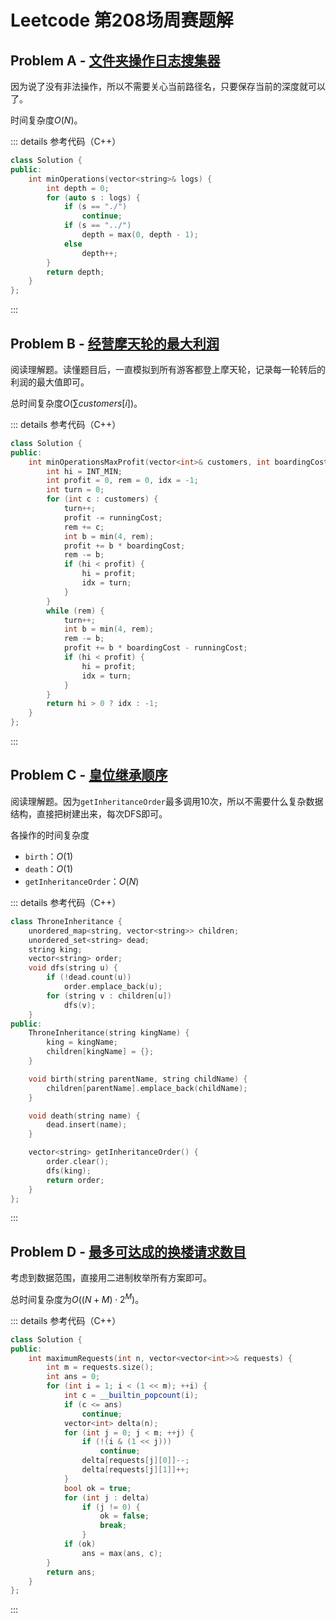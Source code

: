 # Leetcode 第208场周赛题解

## Problem A - [文件夹操作日志搜集器](https://leetcode.cn/problems/crawler-log-folder/)

因为说了没有非法操作，所以不需要关心当前路径名，只要保存当前的深度就可以了。

时间复杂度$O(N)$。

::: details 参考代码（C++）

```cpp
class Solution {
public:
    int minOperations(vector<string>& logs) {
        int depth = 0;
        for (auto s : logs) {
            if (s == "./")
                continue;
            if (s == "../")
                depth = max(0, depth - 1);
            else
                depth++;
        }
        return depth;
    }
};
```

:::

## Problem B - [经营摩天轮的最大利润](https://leetcode.cn/problems/maximum-profit-of-operating-a-centennial-wheel/)

阅读理解题。读懂题目后，一直模拟到所有游客都登上摩天轮，记录每一轮转后的利润的最大值即可。

总时间复杂度$O(\sum customers[i])$。

::: details 参考代码（C++）

```cpp
class Solution {
public:
    int minOperationsMaxProfit(vector<int>& customers, int boardingCost, int runningCost) {
        int hi = INT_MIN;
        int profit = 0, rem = 0, idx = -1;
        int turn = 0;
        for (int c : customers) {
            turn++;
            profit -= runningCost;
            rem += c;
            int b = min(4, rem);
            profit += b * boardingCost;
            rem -= b;
            if (hi < profit) {
                hi = profit;
                idx = turn;
            }
        }
        while (rem) {
            turn++;
            int b = min(4, rem);
            rem -= b;
            profit += b * boardingCost - runningCost;
            if (hi < profit) {
                hi = profit;
                idx = turn;
            }
        }
        return hi > 0 ? idx : -1;
    }
};
```

:::

## Problem C - [皇位继承顺序](https://leetcode.cn/problems/throne-inheritance/)

阅读理解题。因为`getInheritanceOrder`最多调用10次，所以不需要什么复杂数据结构，直接把树建出来，每次DFS即可。

各操作的时间复杂度

- `birth`：$O(1)$
- `death`：$O(1)$
- `getInheritanceOrder`：$O(N)$

::: details 参考代码（C++）

```cpp
class ThroneInheritance {
    unordered_map<string, vector<string>> children;
    unordered_set<string> dead;
    string king;
    vector<string> order;
    void dfs(string u) {
        if (!dead.count(u))
            order.emplace_back(u);
        for (string v : children[u])
            dfs(v);
    }
public:
    ThroneInheritance(string kingName) {
        king = kingName;
        children[kingName] = {};
    }

    void birth(string parentName, string childName) {
        children[parentName].emplace_back(childName);
    }

    void death(string name) {
        dead.insert(name);
    }

    vector<string> getInheritanceOrder() {
        order.clear();
        dfs(king);
        return order;
    }
};
```

:::

## Problem D - [最多可达成的换楼请求数目](https://leetcode.cn/problems/maximum-number-of-achievable-transfer-requests/)

考虑到数据范围，直接用二进制枚举所有方案即可。

总时间复杂度为$O((N+M)\cdot2^M)$。

::: details 参考代码（C++）

```cpp
class Solution {
public:
    int maximumRequests(int n, vector<vector<int>>& requests) {
        int m = requests.size();
        int ans = 0;
        for (int i = 1; i < (1 << m); ++i) {
            int c = __builtin_popcount(i);
            if (c <= ans)
                continue;
            vector<int> delta(n);
            for (int j = 0; j < m; ++j) {
                if (!(i & (1 << j)))
                    continue;
                delta[requests[j][0]]--;
                delta[requests[j][1]]++;
            }
            bool ok = true;
            for (int j : delta)
                if (j != 0) {
                    ok = false;
                    break;
                }
            if (ok)
                ans = max(ans, c);
        }
        return ans;
    }
};
```

:::

<Utterances />
